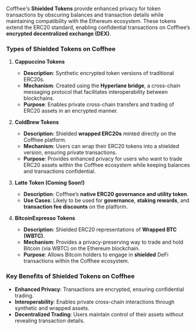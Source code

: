 Coffhee's **Shielded Tokens** provide enhanced privacy for token transactions by obscuring balances and transaction details while maintaining compatibility with the Ethereum ecosystem. These tokens extend the ERC20 standard, enabling confidential transactions on Coffhee’s **encrypted decentralized exchange (DEX)**.

### **Types of Shielded Tokens on Coffhee**

1. **Cappuccino Tokens**  
   - **Description**: Synthetic encrypted token versions of traditional ERC20s.  
   - **Mechanism**: Created using the **Hyperlane bridge**, a cross-chain messaging protocol that facilitates interoperability between blockchains.  
   - **Purpose**: Enables private cross-chain transfers and trading of ERC20 assets in an encrypted manner.  

2. **ColdBrew Tokens**  
   - **Description**: Shielded **wrapped ERC20s** minted directly on the Coffhee platform.  
   - **Mechanism**: Users can wrap their ERC20 tokens into a shielded version, ensuring private transactions.  
   - **Purpose**: Provides enhanced privacy for users who want to trade ERC20 assets within the Coffhee ecosystem while keeping balances and transactions confidential.  

3. **Latte Token (Coming Soon!)**  
   - **Description**: Coffhee’s **native ERC20 governance and utility token**.  
   - **Use Cases**: Likely to be used for **governance**, **staking rewards**, and **transaction fee discounts** on the platform.  

4. **BitcoinExpresso Tokens**  
   - **Description**: Shielded ERC20 representations of **Wrapped BTC (WBTC)**.  
   - **Mechanism**: Provides a privacy-preserving way to trade and hold Bitcoin (via WBTC) on the Ethereum blockchain.  
   - **Purpose**: Allows Bitcoin holders to engage in **shielded** DeFi transactions within the Coffhee ecosystem.  

### **Key Benefits of Shielded Tokens on Coffhee**
- **Enhanced Privacy**: Transactions are encrypted, ensuring confidential trading.  
- **Interoperability**: Enables private cross-chain interactions through synthetic and wrapped assets.  
- **Decentralized Trading**: Users maintain control of their assets without revealing transaction details.  






